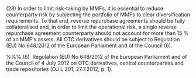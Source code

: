 (28) In order to limit risk-taking by MMFs, it is essential to reduce counterparty risk by subjecting the portfolio of MMFs to clear diversification requirements. To that end, reverse repurchase agreements should be fully collateralised and, in order to limit the operational risk, a single reverse repurchase agreement counterparty should not account for more than 15 % of an MMF's assets. All OTC derivatives should be subject to Regulation (EU) No 648/2012 of the European Parliament and of the Council (6).

%%% (6)  Regulation (EU) No 648/2012 of the European Parliament and of the Council of 4 July 2012 on OTC derivatives, central counterparties and trade repositories (OJ L 201, 27.7.2012, p. 1).